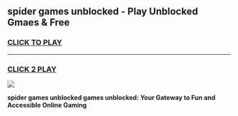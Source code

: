 
## spider games unblocked - Play Unblocked Gmaes & Free
<h3>
<a href="https://news.freeplayer.one?title=spider_games_unblocked&ref=16F">CLICK TO PLAY</a></h3>
<hr>

<h3>
<a href="https://news.freeplayer.one?title=spider_games_unblocked&ref=16F">CLICK 2 PLAY</a>
  
</h3>

<a href="https://news.freeplayer.one?title=spider_games_unblocked&ref=16F/"><img src="https://clearcache.store/games.png"></a>


**spider games unblocked games unblocked: Your Gateway to Fun and Accessible Online Gaming**
